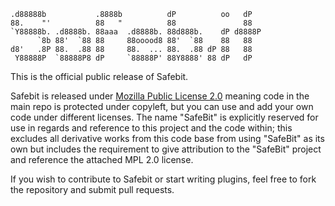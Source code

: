 

    .d88888b           .8888b          dP          oo   dP   
    88.    "'          88   "          88               88   
    `Y88888b. .d8888b. 88aaa  .d8888b. 88d888b.    dP d8888P 
          `8b 88'  `88 88     88ooood8 88'  `88    88   88   
    d8'   .8P 88.  .88 88     88.  ... 88.  .88 dP 88   88   
     Y88888P  `88888P8 dP     `88888P' 88Y8888' 88 dP   dP   
                                                         

                                                         
This is the official public release of Safebit.

Safebit is released under [Mozilla Public License 2.0](http://www.mozilla.org/MPL/2.0/)
meaning code in the main repo is protected under copyleft, but you can use and add your own code under different licenses.
The name "SafeBit" is explicitly reserved for use in regards and reference to this project and the code within; 
this excludes all derivative works from this code base from using "SafeBit" as its own but includes the requirement to give attribution to the "SafeBit" project and reference the attached MPL 2.0 license.  


If you wish to contribute to Safebit or start writing plugins, feel free to fork the repository 
and submit pull requests. 




